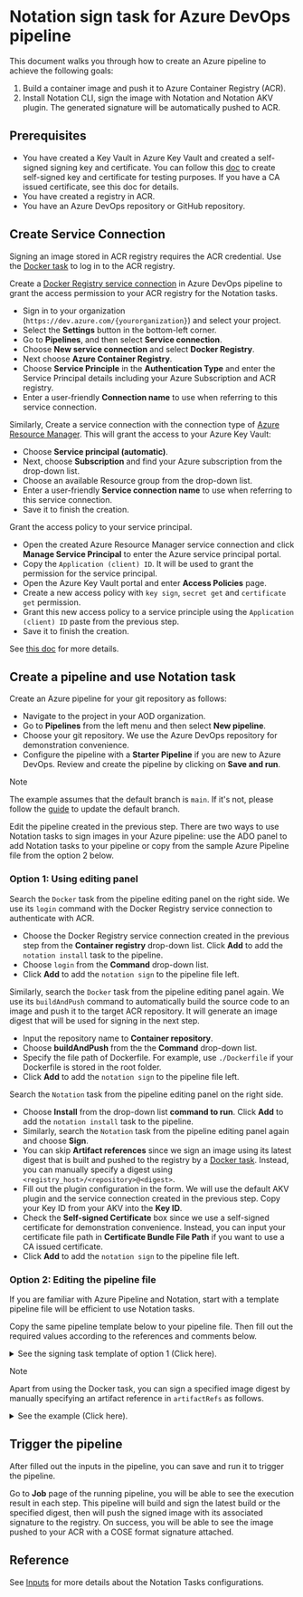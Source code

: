 # Notation sign task for Azure DevOps pipeline

This document walks you through how to create an Azure pipeline to achieve the following goals:

1. Build a container image and push it to Azure Container Registry (ACR).
2. Install Notation CLI, sign the image with Notation and Notation AKV plugin. The generated signature will be automatically pushed to ACR.

## Prerequisites

- You have created a Key Vault in Azure Key Vault and created a self-signed signing key and certificate. You can follow this [doc](https://learn.microsoft.com/en-us/azure/container-registry/container-registry-tutorial-sign-build-push#create-a-self-signed-certificate-azure-cli) to create self-signed key and certificate for testing purposes. If you have a CA issued certificate, see this doc for details.
- You have created a registry in ACR.
- You have an Azure DevOps repository or GitHub repository.

## Create Service Connection

Signing an image stored in ACR registry requires the ACR credential. Use the [Docker task](https://learn.microsoft.com/en-us/azure/devops/pipelines/tasks/reference/docker-v2?view=azure-pipelines&tabs=yaml#build-and-push) to log in to the ACR registry. 

Create a [Docker Registry service connection](https://learn.microsoft.com/azure/devops/pipelines/library/service-endpoints?view=azure-devops&tabs=yaml#docker-registry-service-connection) in Azure DevOps pipeline to grant the access permission to your ACR registry for the Notation tasks. 

- Sign in to your organization (`https://dev.azure.com/{yourorganization}`) and select your project.
- Select the **Settings** button in the bottom-left corner.
- Go to **Pipelines**, and then select **Service connection**.
- Choose **New service connection** and select **Docker Registry**.
- Next choose **Azure Container Registry**.
- Choose **Service Principle** in the **Authentication Type** and enter the Service Principal details including your Azure Subscription and ACR registry.
- Enter a user-friendly **Connection name** to use when referring to this service connection.

Similarly, Create a service connection with the connection type of [Azure Resource Manager](https://learn.microsoft.com/azure/devops/pipelines/library/service-endpoints?view=azure-devops&tabs=yaml#azure-resource-manager-service-connection). This will grant the access to your Azure Key Vault:

- Choose **Service principal (automatic)**.
- Next, choose **Subscription** and find your Azure subscription from the drop-down list.
- Choose an available Resource group from the drop-down list.
- Enter a user-friendly **Service connection name** to use when referring to this service connection.
- Save it to finish the creation.

Grant the access policy to your service principal.

- Open the created Azure Resource Manager service connection and click **Manage Service Principal** to enter the Azure service principal portal.
- Copy the `Application (client) ID`. It will be used to grant the permission for the service principal.
- Open the Azure Key Vault portal and enter **Access Policies** page.
- Create a new access policy with `key sign`, `secret get` and `certificate get` permission.
- Grant this new access policy to a service principle using the `Application (client) ID` paste from the previous step.
- Save it to finish the creation.

See [this doc](https://learn.microsoft.com/en-us/azure/devops/pipelines/library/service-endpoints?view=azure-devops&tabs=yaml#create-a-service-connection) for more details.

## Create a pipeline and use Notation task

Create an Azure pipeline for your git repository as follows:

- Navigate to the project in your AOD organization.
- Go to **Pipelines** from the left menu and then select **New pipeline**. 
- Choose your git repository. We use the Azure DevOps repository for demonstration convenience.
- Configure the pipeline with a **Starter Pipeline** if you are new to Azure DevOps. Review and create the pipeline by clicking on **Save and run**.

> [!NOTE]
> The example assumes that the default branch is `main`. If it's not, please follow the [guide](https://learn.microsoft.com/azure/devops/repos/git/change-default-branch?view=azure-devops#temporary-mirroring) to update the default branch.

Edit the pipeline created in the previous step. There are two ways to use Notation tasks to sign images in your Azure pipeline: use the ADO panel to add Notation tasks to your pipeline or copy from the sample Azure Pipeline file from the option 2 below.

### Option 1: Using editing panel

Search the `Docker` task from the pipeline editing panel on the right side. We use its `login` command with the Docker Registry service connection to authenticate with ACR.

- Choose the Docker Registry service connection created in the previous step from the **Container registry** drop-down list. Click **Add** to add the `notation install` task to the pipeline. 
- Choose `login` from the **Command** drop-down list.
- Click **Add** to add the `notation sign` to the pipeline file left.

Similarly, search the `Docker` task from the pipeline editing panel again. We use its `buildAndPush` command to automatically build the source code to an image and push it to the target ACR repository. It will generate an image digest that will be used for signing in the next step. 

- Input the repository name to **Container repository**.
- Choose **buildAndPush** from the the **Command** drop-down list.
- Specify the file path of Dockerfile. For example, use `./Dockerfile` if your Dockerfile is stored in the root folder.
- Click **Add** to add the `notation sign` to the pipeline file left.

Search the `Notation` task from the pipeline editing panel on the right side. 

- Choose **Install** from the drop-down list **command to run**. Click **Add** to add the `notation install` task to the pipeline. 
- Similarly, search the `Notation` task from the pipeline editing panel again and choose **Sign**. 
- You can skip **Artifact references** since we sign an image using its latest digest that is built and pushed to the registry by a [Docker task](https://learn.microsoft.com/en-us/azure/devops/pipelines/tasks/reference/docker-v2?view=azure-pipelines&tabs=yaml). Instead, you can manually specify a digest using `<registry_host>/<repository>@<digest>`.
- Fill out the plugin configuration in the form. We will use the default AKV plugin and the service connection created in the previous step. Copy your Key ID from your AKV into the **Key ID**.
- Check the **Self-signed Certificate** box since we use a self-signed certificate for demonstration convenience. Instead, you can input your certificate file path in **Certificate Bundle File Path** if you want to use a CA issued certificate.
- Click **Add** to add the `notation sign` to the pipeline file left.

### Option 2: Editing the pipeline file

If you are familiar with Azure Pipeline and Notation, start with a template pipeline file will be efficient to use Notation tasks. 

Copy the same pipeline template below to your pipeline file. Then fill out the required values according to the references and comments below.

<details>

<summary>See the signing task template of option 1 (Click here).</summary>

```yaml
trigger:
 - main
pool: 
  vmImage: 'ubuntu-latest'

steps:
# log in to registry
- task: Docker@2
  inputs:
    containerRegistry: <your_docker_registry_service_connection>
    command: 'login'
# build and push artifact to registry
- task: Docker@2
  inputs:
    repository: <your_repository_name>
    command: 'buildAndPush'
    Dockerfile: './Dockerfile'
# install notation
- task: Notation@0
  inputs:
    command: 'install'
    version: '1.0.0'
# automatically detect the artifact pushed by Docker task and sign the artifact.
- task: Notation@0
  inputs:
    command: 'sign'
    plugin: 'azureKeyVault'
    akvPluginVersion: <azure_key_vault_plugin_version>
    azurekvServiceConection: <your_akv_service_connection>
    keyid: <your_key_id>
    selfSigned: true
```

</details>

> [!NOTE]  
> Apart from using the Docker task, you can sign a specified image digest by manually specifying an artifact reference in `artifactRefs` as follows.

<details>

<summary>See the example (Click here).</summary>

```yaml
# sign the artifact
- task: Notation@0
  inputs:
    artifactRefs: '<registry_host>/<repository>@<digest>'
    command: 'sign'
    plugin: 'azureKeyVault'
    akvPluginVersion: <azure_key_vault_plugin_version>
    azurekvServiceConection: <akv_service_connection>
    keyid: <key_id>
    selfSigned: true
```

</details>

## Trigger the pipeline

After filled out the inputs in the pipeline, you can save and run it to trigger the pipeline.

Go to **Job** page of the running pipeline, you will be able to see the execution result in each step. This pipeline will build and sign the latest build or the specified digest, then will push the signed image with its associated signature to the registry. On success, you will be able to see the image pushed to your ACR with a COSE format signature attached.

## Reference 

See [Inputs](README.md#inputs) for more details about the Notation Tasks configurations.